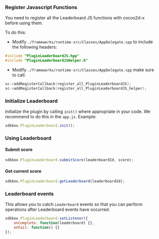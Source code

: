 ### Register Javascript Functions
You need to register all the Leaderboard JS functions with cocos2d-x before using them.

To do this:
* Modify `./frameworks/runtime-src/Classes/AppDelegate.cpp` to include the following headers:
```cpp
#include "PluginLeaderboardJS.hpp"
#include "PluginLeaderboardJSHelper.h"
```

* Modify `./frameworks/runtime-src/Classes/AppDelegate.cpp` make sure to call:
```cpp
sc->addRegisterCallback(register_all_PluginLeaderboardJS);
sc->addRegisterCallback(register_all_PluginLeaderboardJS_helper);
```

### Initialize Leaderboard
Initialize the plugin by calling `init()` where appropriate in your code. We
recommend to do this in the `app.js`. Example:
```javascript
sdkbox.PluginLeaderboard.init();
```

### Using Leaderboard
#### Submit score
```javascript
sdkbox.PluginLeaderboard.submitScore(leaderboardId, score);
```

#### Get current score
```javascript
sdkbox.PluginLeaderboard.getLeaderboard(leaderboardId);
```

### Leaderboard events
This allows you to catch `Leaderboard` events so that you can perform operations after Leaderboard events have occurred.

```javascript
sdkbox.PluginLeaderboard.setListener({
	onComplete: function(leaderboard) {},
	onFail: function() {}
});
```
